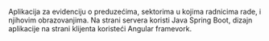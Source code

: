 Aplikacija za evidenciju o preduzećima, sektorima u kojima radnicima rade, i njihovim obrazovanjima. Na strani servera koristi Java Spring Boot, dizajn aplikacije na strani klijenta koristeći Angular framevork.
